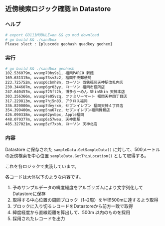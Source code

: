 
## 近傍検索ロジック確認 in Datastore

### ヘルプ

```bash.sh
# export GO111MODULE=on && go mod download
# go build && ./sandbox
Please slect : [pluscode geohash quadkey geohex]
```

### 実行

```bash.sh
# go build && ./sandbox geohash
102.536079m, wvuxp70by9s1, 福岡PARCO 新館
169.631315m, wvuxp73sv3z2, 福岡中央郵便局
223.725752m, wvuxp6cbmh8n, ローソン 西鉄福岡天神駅改札内店
230.344607m, wvuxp6gr03yy, ローソン 福岡市役所店
247.640457m, wvuxp725ft2h, 博多らーめん ShinShin 天神本店
303.256366m, wvuxp7e05vzq, ファミリーマート 福岡天神四丁目店
317.229813m, wvuxp7hj5n83, アクロス福岡
336.820000m, wvuxp7deyrxm, セブンイレブン 福岡天神４丁目店
354.399400m, wvuxp5nu67zz, セブンイレブン福岡舞鶴店
426.090338m, wvuxp62pvbpx, Apple福岡
448.079377m, wvuxp6s57weu, 天神南駅
485.327021m, wvuxp5zf7xbh, ローソン 天神北店
```

### 内容

Datastore に保存された `sampleData.GetSampleData()` に対して、500メートルの近傍検索を中心位置 `sampleData.GetThisLocation()` として取得する。

これを各ロジックで実装しています。

各コードは大体以下のような内容です。

1. 予めサンプルデータの緯度経度をアルゴリズムにより文字列化してDatastoreに保存
2. 取得する中心位置の周囲ブロック（1~2周）を半径500mに達するよう取得
3. ブロックに入り切るレコードをDatastoreから前方一致で取得
4. 緯度経度から直線距離を算出して、500m 以内のものを採用
5. 採用されたレコードを出力
